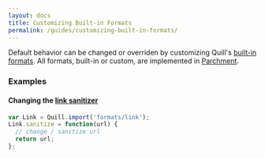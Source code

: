 ```yaml
---
layout: docs
title: Customizing Built-in Formats
permalink: /guides/customizing-built-in-formats/
---
```


Default behavior can be changed or overriden by customizing Quill's [built-in formats](https://github.com/quilljs/quill/tree/develop/formats). All formats, built-in or custom, are implemented in [Parchment](https://github.com/quilljs/parchment/).

### Examples

#### Changing the [link sanitizer](https://github.com/quilljs/quill/blob/develop/formats/link.js)

```js
var Link = Quill.import('formats/link');
Link.sanitize = function(url) {
  // change / sanitize url
  return url;
};
```
